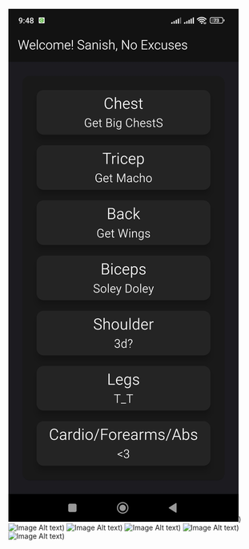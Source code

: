 ![Image Alt text](/images/Screenshot_2024-04-16-21-48-14-979_com.example.gym_counter.jpg ""))
![Image Alt text](/images/Screenshot_2024-04-16-21-48-20-516_com.example.gym_counter.jpg""))
![Image Alt text](/images/Screenshot_2024-04-16-21-48-27-348_com.example.gym_counter.jpg""))
![Image Alt text](/images/Screenshot_2024-04-16-21-48-32-357_com.example.gym_counter.jpg""_))
![Image Alt text](/images/Screenshot_2024-04-16-21-48-39-130_com.example.gym_counter.jpg""))
![Image Alt text](/images/Screenshot_2024-04-16-21-48-44-813_com.example.gym_counter.jpg""))
